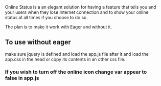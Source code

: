Online Status is a an elegant solution for having a feature that tells you and your users when they lose Internet connection and to show your online status at all times if you choose to do so.

The plan is to make it work with Eager and without it.

## To use without eager

make sure jquery is defined and load the app.js file after it and load the app.css in the head or copy its contents in an other css file.

### If you wish to turn off the online icon change  var appear to false in app.js